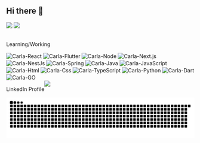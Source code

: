 ## Hi there 👋

<div>
   <img height="180cm" src="https://github-readme-stats.vercel.app/api?username=CarlaCEM&show_icons=true&theme=calm_pink" />
   <img height="180cm" src="https://github-readme-stats.vercel.app/api/top-langs/?username=CarlaCEM&layout=compact&theme=calm_pink" />
</div>
<div style="display: inline-block"><br>
   <p>Learning/Working</p>
  <img align="center" alt="Carla-React" height="30 width="40"   src="https://cdn.jsdelivr.net/gh/devicons/devicon@latest/icons/react/react-original.svg" /> 
  <img align="center" alt="Carla-Flutter" height="30 width="40"   src="https://cdn.jsdelivr.net/gh/devicons/devicon@latest/icons/flutter/flutter-original.svg" />
  <img align="center" alt="Carla-Node" height="30 width="40"   src="https://cdn.jsdelivr.net/gh/devicons/devicon@latest/icons/nodejs/nodejs-original.svg" />
  <img align="center" alt="Carla-Next.js" height="30 width="40"   src="https://cdn.jsdelivr.net/gh/devicons/devicon@latest/icons/nextjs/nextjs-original.svg" />
  <img align="center" alt="Carla-NestJs" height="30 width="40"   src="https://cdn.jsdelivr.net/gh/devicons/devicon@latest/icons/nestjs/nestjs-original.svg" />
  <img align="center" alt="Carla-Spring" height="30 width="40" src="https://cdn.jsdelivr.net/gh/devicons/devicon@latest/icons/spring/spring-original.svg" />
  <img align="center" alt="Carla-Java" height="30 width="40"   src="https://cdn.jsdelivr.net/gh/devicons/devicon@latest/icons/java/java-original.svg" />
  <img align="center" alt="Carla-JavaScript" height="30 width="40"   src="https://cdn.jsdelivr.net/gh/devicons/devicon@latest/icons/javascript/javascript-original.svg" />
  <img align="center" alt="Carla-Html" height="30 width="40"   src="https://cdn.jsdelivr.net/gh/devicons/devicon@latest/icons/html5/html5-original.svg" />
  <img align="center" alt="Carla-Css" height="30 width="40"   src="https://cdn.jsdelivr.net/gh/devicons/devicon@latest/icons/css3/css3-original.svg" />
  <img align="center" alt="Carla-TypeScript" height="30 width="40"   src="https://cdn.jsdelivr.net/gh/devicons/devicon@latest/icons/typescript/typescript-original.svg" />
  <img align="center" alt="Carla-Python" height="30 width="40"   src="https://cdn.jsdelivr.net/gh/devicons/devicon@latest/icons/python/python-original.svg" />
  <img align="center" alt="Carla-Dart" height="30 width="40"   src="https://cdn.jsdelivr.net/gh/devicons/devicon@latest/icons/dart/dart-original.svg" />
  <img align="center" alt="Carla-GO" height="30 width="40" src="https://cdn.jsdelivr.net/gh/devicons/devicon@latest/icons/go/go-original-wordmark.svg" />
</div>
<div style="display: flex; align="center"><br>
   <p>LinkedIn Profile</p>
  <a href="https://www.linkedin.com/in/carla-caroline-emilio-meier/" target="_blank">
    <img  height="30 width="40" src="https://cdn.jsdelivr.net/gh/devicons/devicon@latest/icons/linkedin/linkedin-original.svg" target="_blank">
  </a>
</div>
<picture>
  <source media="(prefers-color-scheme: dark)" srcset="https://raw.githubusercontent.com/CarlaCEM/CarlaCEM/output/github-contribution-grid-snake-dark.svg">
  <source media="(prefers-color-scheme: light)" srcset="https://raw.githubusercontent.com/CarlaCEM/CarlaCEM/output/github-contribution-grid-snake.svg">
  <img alt="github contribution grid snake animation" src="https://raw.githubusercontent.com/CarlaCEM/CarlaCEM/output/github-contribution-grid-snake.svg">
</picture>
